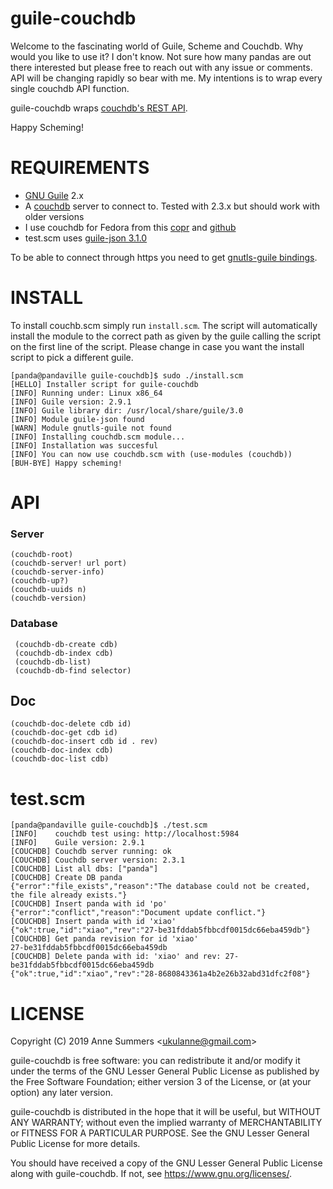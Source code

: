 # guile-couchdb

Welcome to the fascinating world of Guile, Scheme and Couchdb. Why would you like to use it? I don't know. Not sure how many pandas are out there interested but please free to reach out with any issue or comments. API will be changing rapidly
so bear with me. My intentions is to wrap every single couchdb API function.

guile-couchdb wraps [couchdb's REST API](https://docs.couchdb.org/en/stable/api/index.html).

Happy Scheming!

# REQUIREMENTS

- [GNU Guile](https://www.gnu.org/software/guile/) 2.x
- A [couchdb](http://couchdb.apache.org/) server to connect to. Tested with 2.3.x but should work with older versions
- I use couchdb for Fedora from this [copr](https://copr.fedorainfracloud.org/coprs/adrienverge/couchdb/) and [github](https://github.com/adrienverge/copr-couchdb)
- test.scm uses [guile-json 3.1.0](https://github.com/aconchillo/guile-json) 

To be able to connect through https you need to get [gnutls-guile bindings](https://www.gnutls.org/manual/gnutls-guile.html).

# INSTALL

To install couchb.scm simply run `install.scm`. The script will automatically install the module to the correct path as given by the guile calling the script on the first line of the script. Please change in case you want the install script to pick a different guile.


```
[panda@pandaville guile-couchdb]$ sudo ./install.scm 
[HELLO] Installer script for guile-couchdb
[INFO] Running under: Linux x86_64
[INFO] Guile version: 2.9.1
[INFO] Guile library dir: /usr/local/share/guile/3.0
[INFO] Module guile-json found
[WARN] Module gnutls-guile not found
[INFO] Installing couchdb.scm module...
[INFO] Installation was succesful
[INFO] You can now use couchdb.scm with (use-modules (couchdb))
[BUH-BYE] Happy scheming!
```

# API

### Server
 ```
 (couchdb-root)
 (couchdb-server! url port)
 (couchdb-server-info)
 (couchdb-up?) 
 (couchdb-uuids n)
 (couchdb-version)
```

### Database
```
 (couchdb-db-create cdb)
 (couchdb-db-index cdb)
 (couchdb-db-list)
 (couchdb-db-find selector)
``` 

## Doc
 ```
 (couchdb-doc-delete cdb id)
 (couchdb-doc-get cdb id)
 (couchdb-doc-insert cdb id . rev)
 (couchdb-doc-index cdb)
 (couchdb-doc-list cdb)

```

# test.scm

```
[panda@pandaville guile-couchdb]$ ./test.scm 
[INFO]    couchdb test using: http://localhost:5984
[INFO]    Guile version: 2.9.1
[COUCHDB] Couchdb server running: ok
[COUCHDB] Couchdb server version: 2.3.1
[COUCHDB] List all dbs: ["panda"]
[COUCHDB] Create DB panda
{"error":"file_exists","reason":"The database could not be created, the file already exists."}
[COUCHDB] Insert panda with id 'po'
{"error":"conflict","reason":"Document update conflict."}
[COUCHDB] Insert panda with id 'xiao'
{"ok":true,"id":"xiao","rev":"27-be31fddab5fbbcdf0015dc66eba459db"}
[COUCHDB] Get panda revision for id 'xiao'
27-be31fddab5fbbcdf0015dc66eba459db
[COUCHDB] Delete panda with id: 'xiao' and rev: 27-be31fddab5fbbcdf0015dc66eba459db
{"ok":true,"id":"xiao","rev":"28-8680843361a4b2e26b32abd31dfc2f08"}
```
# LICENSE

Copyright (C) 2019 Anne Summers &lt;ukulanne@gmail.com&gt;

guile-couchdb is free software: you can redistribute it and/or modify it under the terms of the GNU Lesser General Public License as published by the Free Software Foundation; either version 3 of the License, or (at your option) any later version.

guile-couchdb is distributed in the hope that it will be useful, but WITHOUT ANY WARRANTY; without even the implied warranty of MERCHANTABILITY or FITNESS FOR A PARTICULAR PURPOSE. See the GNU Lesser General Public License for more details.

You should have received a copy of the GNU Lesser General Public License along with guile-couchdb. If not, see https://www.gnu.org/licenses/.


